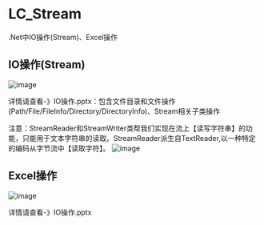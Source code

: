 # LC_Stream
.Net中IO操作(Stream)、Excel操作

## IO操作(Stream)
![image](https://user-images.githubusercontent.com/26539681/147182490-9d08f04a-d242-4d55-9f53-5c5c9ddae739.png)

详情请查看-》IO操作.pptx：包含文件目录和文件操作(Path/File/FileInfo/Directory/DirectoryInfo)、Stream相关子类操作

注意：StreamReader和StreamWriter类帮我们实现在流上【读写字符串】的功能，只能用于文本字符串的读取。StreamReader派生自TextReader,以一种特定的编码从字节流中【读取字符】。
![image](https://user-images.githubusercontent.com/26539681/147185527-94ef7ca5-cd52-450f-a2ed-f2a6451f8b87.png)

## Excel操作
![image](https://user-images.githubusercontent.com/26539681/147191095-93efa07e-f897-4fc6-844c-4959994cbca0.png)

详情请查看-》IO操作.pptx

